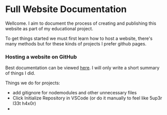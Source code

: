 
# Full Website Documentation

Wellcome. I aim to document the process of creating and publishing this website as part of my educational project.

To get things started we must first learn how to host a website, there's many methods but for these kinds of projects I prefer github pages.

### Hosting a website on GitHub

Best documentation can be viewed [here](https://docs.github.com/en/pages/getting-started-with-github-pages/creating-a-github-pages-site). I will only write a short summary of things I did.

Things we do for projects:
 - add gitignore for nodemodules and other unnecessary files
 - Click Initialize Repository in VSCode (or do it manually to feel like 5up3r l33t h4x0r)
 - 
